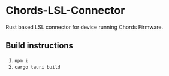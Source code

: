 # Chords-LSL-Connector
Rust based LSL connector for device running Chords Firmware.

## Build instructions

1. `npm i`
2. `cargo tauri build`